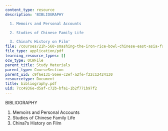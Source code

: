 ```yaml
---
content_type: resource
description: 'BIBLIOGRAPHY

  1. Memoirs and Personal Accounts

  2. Studies of Chinese Family Life

  3. China?s History on Film'
file: /courses/21h-560-smashing-the-iron-rice-bowl-chinese-east-asia-fall-2004/7cc4936ed5afc72bbfa11b2f771b97f2_bibliography.pdf
file_type: application/pdf
learning_resource_types: []
ocw_type: OCWFile
parent_title: Study Materials
parent_type: CourseSection
parent_uid: c9f6e131-56ee-c2ef-a2fe-f22c12424130
resourcetype: Document
title: bibliography.pdf
uid: 7cc4936e-d5af-c72b-bfa1-1b2f771b97f2
---
```

BIBLIOGRAPHY
1. Memoirs and Personal Accounts
2. Studies of Chinese Family Life
3. China?s History on Film
